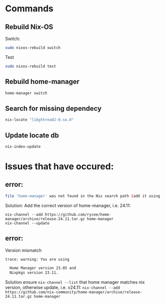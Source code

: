 # Commands
## Rebuild Nix-OS
Switch:
```sh
sudo nixos-rebuild switch
```
Test
```sh
sudo nixos-rebuild test
```

## Rebuild home-manager
```sh
home-manager switch
```

## Search for missing dependecy
```sh
nix-locate "libgthread2-0.so.0"
```

## Update locate db
```sh
nix-index-update
```

# Issues that have occured:
## error:
```sh
file 'home-manager' was not found in the Nix search path (add it using $NIX_PATH or -I)
```
Solution:
Add the correct version of home-manager, i.e. 24.11:
```
nix-channel --add https://github.com/rycee/home-manager/archive/release-24.11.tar.gz home-manager
nix-channel --update
```

## error:
Version mismatch
```sh
trace: warning: You are using

  Home Manager version 23.05 and
  Nixpkgs version 23.11.
```
Solution ensure ``nix-channel --list`` that home manager matches nix version, otherwise update, i.e. v24.11:
``nix-channel --add https://github.com/nix-community/home-manager/archive/release-24.11.tar.gz home-manager``
